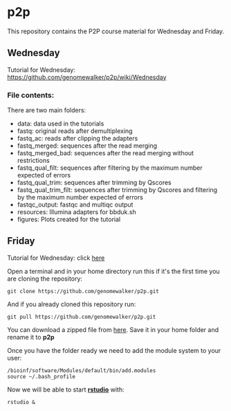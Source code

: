 # p2p

This repository contains the P2P course material for Wednesday and Friday.

## Wednesday

Tutorial for Wednesday: https://github.com/genomewalker/p2p/wiki/Wednesday

### File contents:

There are two main folders:
- data: data used in the tutorials
 - fastq: original reads after demultiplexing
 - fastq_ac: reads after clipping the adapters
 - fastq_merged: sequences after the read merging
 - fastq_merged_bad: sequences after the read merging without restrictions
 - fastq_qual_filt: sequences after filtering by the maximum number expected of errors
 - fastq_qual_trim: sequences after trimming by Qscores
 - fastq_qual_trim_filt: sequences after trimming by Qscores and filtering by the maximum number expected of errors
 - fastqc_output: fastqc and multiqc output
 - resources: Illumina adapters for bbduk.sh
- figures: Plots created for the tutorial

## Friday
Tutorial for Wednesday: click [here](http://htmlpreview.github.io/?https://raw.githubusercontent.com/genomewalker/p2p/master/friday/P2P_r_crash_course.html)

Open a terminal and in your home directory run this if it's the first time you are cloning the repository:

```{bash}
git clone https://github.com/genomewalker/p2p.git
```

And if you already cloned this repository run:

```{bash}
git pull https://github.com/genomewalker/p2p.git
```
You can download a zipped file from [here](). Save it in your home folder and rename it to **p2p**

Once you have the folder ready we need to add the module system to your user:

```{bash}
/bioinf/software/Modules/default/bin/add.modules
source ~/.bash_profile
```

Now we will be able to start [**rstudio**](https://www.rstudio.com/) with:
```{bash}
rstudio &
```




